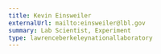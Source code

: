 ```yaml
---
title: Kevin Einsweiler
externalUrl: mailto:einsweiler@lbl.gov
summary: Lab Scientist, Experiment
type: lawrenceberkeleynationallaboratory
---
```

